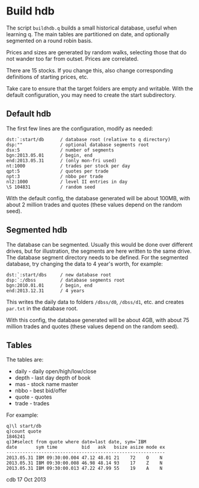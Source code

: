 # Build hdb
The script `buildhdb.q` builds a small historical database, useful when learning q. The main tables are partitioned on date, and optionally segmented on a round robin basis.

Prices and sizes are generated by random walks, selecting those that do not wander too far from outset. Prices are correlated.

There are 15 stocks. If you change this, also change corresponding definitions of starting prices, etc.

Take care to ensure that the target folders are empty and writable. With the default configuration, you may need to create the start subdirectory.

## Default hdb
The first few lines are the configuration, modify as needed:
~~~~
dst:`:start/db      / database root (relative to q directory)
dsp:""              / optional database segments root
dsx:5               / number of segments
bgn:2013.05.01      / begin, end
end:2013.05.31      / (only mon-fri used)
nt:1000             / trades per stock per day
qpt:5               / quotes per trade
npt:3               / nbbo per trade
nl2:1000            / level II entries in day
\S 104831           / random seed
~~~~
With the default config, the database generated will be about 100MB, with about 2 million trades and quotes (these values depend on the random seed).

## Segmented hdb
The database can be segmented. Usually this would be done over different drives, but for illustration, the segments are here written to the same drive. The database segment directory needs to be defined. For the segmented database, try changing the data to 4 year's worth, for example:
~~~~
dst:`:start/dbs     / new database root
dsp:`:/dbss         / database segments root
bgn:2010.01.01      / begin, end
end:2013.12.31      / 4 years
~~~~
This writes the daily data to folders `/dbss/d0`, `/dbss/d1`, etc. and creates `par.txt` in the database root.

With this config, the database generated will be about 4GB, with about 75 million trades and quotes (these values depend on the random seed).

## Tables
The tables are:

- daily - daily open/high/low/close
- depth - last day depth of book
- mas - stock name master
- nbbo - best bid/offer
- quote - quotes
- trade - trades

For example:
~~~~
q)\l start/db
q)count quote
1846241
q)3#select from quote where date=last date, sym=`IBM
date       sym time         bid   ask   bsize asize mode ex
-----------------------------------------------------------
2013.05.31 IBM 09:30:00.004 47.12 48.01 21    72    O    N
2013.05.31 IBM 09:30:00.008 46.98 48.14 93    17    Z    N
2013.05.31 IBM 09:30:00.013 47.22 47.99 55    19    A    N
~~~~
cdb
17 Oct 2013
